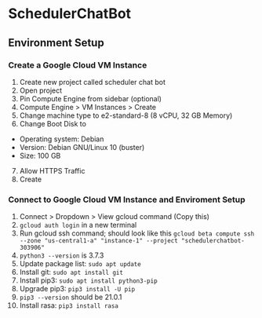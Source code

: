# SchedulerChatBot

## Environment Setup

### Create a Google Cloud VM Instance

1. Create new project called scheduler chat bot
2. Open project
3. Pin Compute Engine from sidebar (optional)
4. Compute Engine > VM Instances > Create
5. Change machine type to e2-standard-8 (8 vCPU, 32 GB Memory)
6. Change Boot Disk to 
  - Operating system: Debian
  - Version: Debian GNU/Linux 10 (buster)
  - Size: 100 GB
7. Allow HTTPS Traffic
8. Create

### Connect to Google Cloud VM Instance and Enviroment Setup

1. Connect > Dropdown > View gcloud command (Copy this)
2. `gcloud auth login` in a new terminal
3. Run gcloud ssh command; should look like this `gcloud beta compute ssh --zone "us-central1-a" "instance-1" --project "schedulerchatbot-303906"`
4. `python3 --version` is 3.7.3
5. Update package list: `sudo apt update`
6. Install git: `sudo apt install git`
7. Install pip3: `sudo apt install python3-pip`
8. Upgrade pip3: `pip3 install -U pip`
9. `pip3 --version` should be 21.0.1
10. Install rasa: `pip3 install rasa`
